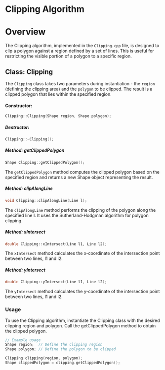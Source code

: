 # Clipping Algorithm

# Overview

The Clipping algorithm, implemented in the `Clipping.cpp` file, is designed to clip a polygon against a region defined by a set of lines. This is useful for restricting the visible portion of a polygon to a specific region.

## Class: Clipping

The `Clipping` class takes two parameters during instantiation - the `region` (defining the clipping area) and the `polygon` to be clipped. The result is a clipped polygon that lies within the specified region.

#### Constructor:

```cpp
Clipping::Clipping(Shape region, Shape polygon);
```
##### Destructor:
```cpp
Clipping::~Clipping();
```

##### Method: getClippedPolygon
```cpp
Shape Clipping::getClippedPolygon();
```
The `getClippedPolygon` method computes the clipped polygon based on the specified region and returns a new Shape object representing the result.

##### Method: clipAlongLine
```cpp
void Clipping::clipAlongLine(Line l);
```
The `clipAlongLine` method performs the clipping of the polygon along the specified line l. It uses the Sutherland-Hodgman algorithm for polygon clipping.

##### Method: xIntersect
```cpp
double Clipping::xIntersect(Line l1, Line l2);
```
The `xIntersect` method calculates the x-coordinate of the intersection point between two lines, l1 and l2.

##### Method: yIntersect
```cpp
double Clipping::yIntersect(Line l1, Line l2);
```
The `yIntersect` method calculates the y-coordinate of the intersection point between two lines, l1 and l2.

### Usage
To use the Clipping algorithm, instantiate the Clipping class with the desired clipping region and polygon. Call the getClippedPolygon method to obtain the clipped polygon.

```cpp
// Example usage
Shape region;  // Define the clipping region
Shape polygon; // Define the polygon to be clipped

Clipping clipping(region, polygon);
Shape clippedPolygon = clipping.getClippedPolygon();
```
